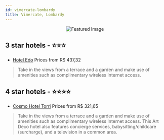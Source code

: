```yaml
---
id: vimercate-lombardy
title: Vimercate, Lombardy
---
```


<center><img src="https://i.travelapi.com/hotels/10000000/9080000/9073200/9073188/6443ef93_z.jpg" alt="Featured Image" /></center>


##  3 star hotels - ⭐️⭐️⭐️

-    [Hotel Edo](https://us.hurb.com/hotels/vimercate/hotel-edo-JNP-JP822136?cmp=18055) Prices from R$ 437,32
   > Take in the views from a terrace and a garden and make use of amenities such as complimentary wireless Internet access.

##  4 star hotels - ⭐️⭐️⭐️⭐️

-    [Cosmo Hotel Torri](https://us.hurb.com/hotels/vimercate/cosmo-hotel-torri-JNP-JP152750?cmp=18055) Prices from R$ 321,65
   > Take in the views from a terrace and a garden and make use of amenities such as complimentary wireless Internet access. This Art Deco hotel also features concierge services, babysitting/childcare (surcharge), and a television in a common area.
